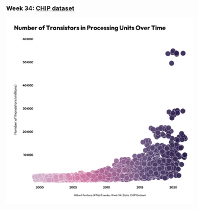### Week 34: [CHIP dataset](https://github.com/gilbertfontana/TidyTuesday/tree/main/Week34)
![](https://github.com/gilbertfontana/TidyTuesday/blob/main/Week34/tidytuesday_week_34.png)
